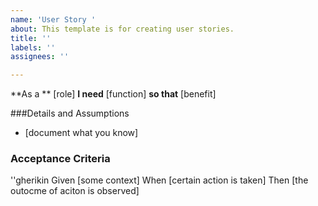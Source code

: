 ```yaml
---
name: 'User Story '
about: This template is for creating user stories.
title: ''
labels: ''
assignees: ''

---
```


**As a ** [role] 
**I need** [function]
**so that** [benefit]

###Details and Assumptions 
* [document what you know] 

### Acceptance Criteria 

''gherikin 
Given [some context] 
When [certain action is taken]
Then [the outocme of aciton is observed]
